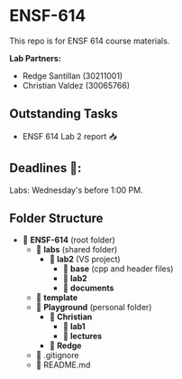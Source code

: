 # ENSF-614

This repo is for ENSF 614 course materials.

**Lab Partners:**

- Redge Santillan (30211001)
- Christian Valdez (30065766)

## Outstanding Tasks

- ENSF 614 Lab 2 report 📥

## Deadlines 📅:

Labs: Wednesday's before 1:00 PM.

## Folder Structure

- 📁 **ENSF-614** (root folder)
  - 📁 **labs** (shared folder)
    - 📁 **lab2** (VS project)
      - 📁 **base** (cpp and header files)
      - 📁 **lab2**
      - 📝 **documents**
  - 📁 **template**
  - 📁 **Playground** (personal folder)
    - 📁 **Christian**
      - 📁 **lab1**
      - 📁 **lectures**
    - 📁 **Redge**
  - 📄 .gitignore
  - 📄 README.md
